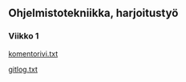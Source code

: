 ## Ohjelmistotekniikka, harjoitustyö

### Viikko 1
[komentorivi.txt](https://github.com/TeemuBergman/ot-harjoitustyo/blob/master/laskarit/viikko1/komentorivi.txt)

[gitlog.txt](https://github.com/TeemuBergman/ot-harjoitustyo/blob/master/laskarit/viikko1/gitlog.txt)
